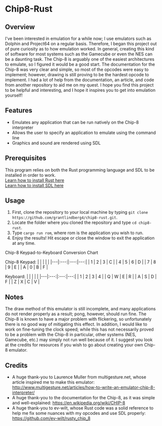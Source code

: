 # Chip8-Rust
## Overview
I've been interested in emulation for a while now; I use emulators such as Dolphin and Project64 on a regular basis. Therefore, I began this project out of pure curiosity as to how emulation worked. In general, creating this kind of software for most systems such as the Gamecube or even the NES can be a daunting task. The Chip-8 is arguably one of the easiest architectures to emulate, so I figured it would be a good start. The documentation for the Chip-8 was very clear and simple, so most of the opcodes were easy to implement; however, drawing is still proving to be the hardest opcode to implement. I had a lot of help from the documentation, an article, and code from another repository to aid me on my quest. I hope you find this project to be helpful and interesting, and I hope it inspires you to get into emulation yourself!
## Features
* Emulates any application that can be run natively on the Chip-8 interpreter
* Allows the user to specify an application to emulate using the command line
* Graphics and sound are rendered using SDL
## Prerequisites
This program relies on both the Rust programming language and SDL to be installed in order to work.<br>
[Learn how to install Rust here](https://www.rust-lang.org/en-US/install.html)<br>
[Learn how to install SDL here](https://github.com/Rust-SDL2/rust-sdl2)
## Usage
1. First, clone the repository to your local machine by typing `git clone https://github.com/grantlindberg4/chip8-rust.git`.
2. Locate the folder where you cloned the repository and type `cd chip8-rust`.
3. Type `cargo run rom`, where rom is the application you wish to run.
4. Enjoy the results! Hit escape or close the window to exit the application at any time.

Chip-8 Keypad-to-Keyboard Conversion Chart

Chip-8 Keypad:
|   |     |     |    |
|---|:---:|:---:|---:|
| 1 |  2  |  3  |  C |
| 4 |  5  |  6  |  D |
| 7 |  8  |  9  |  E |
| A |  0  |  B  |  F |

Keyboard:
|   |     |     |    |
|---|:---:|:---:|---:|
| 1 |  2  |  3  |  4 |
| Q |  W  |  E  |  R |
| A |  S  |  D  |  F |
| Z |  X  |  C  |  V |

## Notes
The draw method of this emulator is still incomplete, and many applications do not render properly as a result; pong, however, should run fine. The Chip-8 is known to have a major problem with flickering, so unfortunately there is no good way of mitigating this effect. In addition, I would like to work on fine-tuning the clock speed; while this has not necessarily proved to be a problem with the Chip-8 in particular, other systems (NES, Gamecube, etc.) may simply not run well because of it. I suggest you look at the credits for resources if you wish to go about creating your own Chip-8 emulator.
## Credits
* A huge thank-you to Laurence Muller from multigesture.net, whose article inspired me to make this emulator: http://www.multigesture.net/articles/how-to-write-an-emulator-chip-8-interpreter/
* A huge thank-you to the documentation for the Chip-8, as it was simple and well-explained: https://en.wikipedia.org/wiki/CHIP-8
* A huge thank-you to ev-wilt, whose Rust code was a solid reference to help me fix some nuances with my opcodes and use SDL properly: https://github.com/ev-wilt/rusty_chip_8
